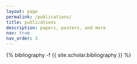 ```yaml
---
layout: page
permalink: /publications/
title: publications
description: papers, posters, and more
nav: true
nav_order: 3
---
```

<!-- _pages/publications.md -->
<div class="publications">

{% bibliography -f {{ site.scholar.bibliography }} %}

</div>
